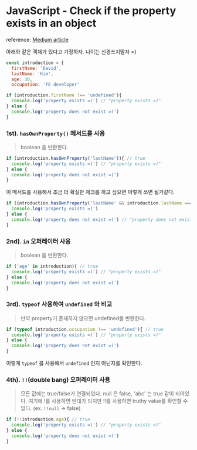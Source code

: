 # JavaScript - Check if the property exists in an object

reference: [Medium article](https://medium.com/javascript-in-plain-english/4-ways-to-check-whether-the-property-exists-in-a-javascript-object-20c2d96d8f6e)

아래와 같은 객체가 있다고 가정하자. 나이는 신경쓰지말자 =)
```javascript
const introduction = {
  firstName: 'David',
  lastName: 'Kim',
  age: 30,
  occupation: 'FE developer'

if (introduction.firstName !== 'undefined'){
  console.log('property exists =)') // "property exists =)"
} else {
  console.log('property does not exist =(')
}
```

### 1st). `hasOwnProperty()` 메서드를 사용
> boolean 을 반환한다.

```javascript
if (introduction.hasOwnProperty('lastName')){ // true
  console.log('property exists =)') // "property exists =)"
} else {
  console.log('property does not exist =(')
}
```
이 메서드를 사용해서 조금 더 확실한 체크를 하고 싶으면 이렇게 쓰면 될거같다.
```javascript
if (introduction.hasOwnProperty('lastName' && introduction.lastName === 'Park')){
  console.log('property exists =)')
} else {
  console.log('property does not exist =(') // "property does not exist =("
}
```

### 2nd). `in` 오퍼레이터 사용
> boolean 을 반환한다.

```javascript
if ('age' in introduction){ // true
  console.log('property exists =)') // "property exists =)"
} else {
  console.log('property does not exist =(')
}
```

### 3rd). `typeof` 사용하여 `undefined` 와 비교
> 만약 property기 존재하지 않으면 undefined를 반환한다.

```javascript
if (typeof introduction.occupation !== 'undefined'){ // true
  console.log('property exists =)') // "property exists =)"
} else {
  console.log('property does not exist =(')
}
```
이렇게 `typeof` 를 사용해서 `undefined` 인지 아닌지를 확인한다.

### 4th). `!!`(double bang) 오퍼레이터 사용
> 모든 값에는 true/false가 연결되있다. null 은 false, 'abc' 는 true 같이 되어있다. 여기에 !를 사용하면 반대가 되지만 !!를 사용하면 truthy value를 확인할 수 있다. (ex. `!!null` -> false)

```javascript
if (!!introduction.age){ // true
  console.log('property exists =)') // "property exists =)"
} else {
  console.log('property does not exist =(')
}
```